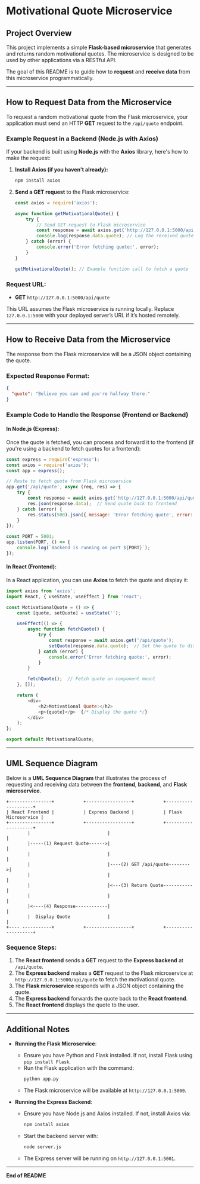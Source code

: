 # Motivational Quote Microservice

## Project Overview

This project implements a simple **Flask-based microservice** that generates and returns random motivational quotes. The microservice is designed to be used by other applications via a RESTful API.

The goal of this README is to guide how to **request** and **receive data** from this microservice programmatically.

---

## How to Request Data from the Microservice

To request a random motivational quote from the Flask microservice, your application must send an HTTP **GET** request to the `/api/quote` endpoint.

### Example Request in a Backend (Node.js with Axios)

If your backend is built using **Node.js** with the **Axios** library, here's how to make the request:

1. **Install Axios (if you haven't already):**
   ```bash
   npm install axios
   ```

2. **Send a GET request** to the Flask microservice:
   ```javascript
   const axios = require('axios');

   async function getMotivationalQuote() {
       try {
           // Send GET request to Flask microservice
           const response = await axios.get('http://127.0.0.1:5000/api/quote');
           console.log(response.data.quote); // Log the received quote
       } catch (error) {
           console.error('Error fetching quote:', error);
       }
   }

   getMotivationalQuote(); // Example function call to fetch a quote
   ```

### Request URL:
- **GET** `http://127.0.0.1:5000/api/quote`

This URL assumes the Flask microservice is running locally. Replace `127.0.0.1:5000` with your deployed server’s URL if it’s hosted remotely.

---

## How to Receive Data from the Microservice

The response from the Flask microservice will be a JSON object containing the quote.

### Expected Response Format:
```json
{
  "quote": "Believe you can and you're halfway there."
}
```

### Example Code to Handle the Response (Frontend or Backend)

#### In **Node.js (Express)**:
Once the quote is fetched, you can process and forward it to the frontend (if you're using a backend to fetch quotes for a frontend):

```javascript
const express = require('express');
const axios = require('axios');
const app = express();

// Route to fetch quote from Flask microservice
app.get('/api/quote', async (req, res) => {
    try {
        const response = await axios.get('http://127.0.0.1:5000/api/quote');
        res.json(response.data);  // Send quote back to frontend
    } catch (error) {
        res.status(500).json({ message: 'Error fetching quote', error: error.message });
    }
});

const PORT = 5001;
app.listen(PORT, () => {
    console.log(`Backend is running on port ${PORT}`);
});
```

#### In **React (Frontend)**:
In a React application, you can use **Axios** to fetch the quote and display it:

```javascript
import axios from 'axios';
import React, { useState, useEffect } from 'react';

const MotivationalQuote = () => {
    const [quote, setQuote] = useState('');

    useEffect(() => {
        async function fetchQuote() {
            try {
                const response = await axios.get('/api/quote');
                setQuote(response.data.quote);  // Set the quote to display
            } catch (error) {
                console.error('Error fetching quote:', error);
            }
        }

        fetchQuote();  // Fetch quote on component mount
    }, []);

    return (
        <div>
            <h2>Motivational Quote:</h2>
            <p>{quote}</p>  {/* Display the quote */}
        </div>
    );
};

export default MotivationalQuote;
```

---

## UML Sequence Diagram

Below is a **UML Sequence Diagram** that illustrates the process of requesting and receiving data between the **frontend**, **backend**, and **Flask microservice**.

```plaintext
+----------------+           +-----------------+           +--------------------+
| React Frontend |           | Express Backend |           | Flask Microservice |
+----------------+           +-----------------+           +--------------------+
        |                             |                               |
        |-----(1) Request Quote------>|                               |
        |                             |                               |
        |                             |----(2) GET /api/quote-------->|
        |                             |                               |
        |                             |<---(3) Return Quote-----------|
        |                             |                               |
        |<----(4) Response------------|                               |
        |  Display Quote              |                               |
+---- -----------+           +-----------------+           +--------------------+
```

### **Sequence Steps:**
1. The **React frontend** sends a **GET** request to the **Express backend** at `/api/quote`.
2. The **Express backend** makes a **GET** request to the Flask microservice at `http://127.0.0.1:5000/api/quote` to fetch the motivational quote.
3. The **Flask microservice** responds with a JSON object containing the quote.
4. The **Express backend** forwards the quote back to the **React frontend**.
5. The **React frontend** displays the quote to the user.

---

## Additional Notes

- **Running the Flask Microservice**:
    - Ensure you have Python and Flask installed. If not, install Flask using `pip install Flask`.
    - Run the Flask application with the command:
      ```bash
      python app.py
      ```
    - The Flask microservice will be available at `http://127.0.0.1:5000`.

- **Running the Express Backend**:
    - Ensure you have Node.js and Axios installed. If not, install Axios via:
      ```bash
      npm install axios
      ```
    - Start the backend server with:
      ```bash
      node server.js
      ```
    - The Express server will be running on `http://127.0.0.1:5001`.

---

**End of README**
